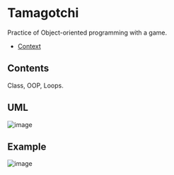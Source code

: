 # Tamagotchi
Practice of Object-oriented programming with a game.
- [Context](https://bandai.com.mx/blog/que-es-tamagotchi/)

## Contents
Class, OOP, Loops.

## UML

![image](https://user-images.githubusercontent.com/70002378/126414509-07fa8623-fde2-453c-9022-5acbeec74b8b.png)


## Example

![image](https://user-images.githubusercontent.com/70002378/126414453-49e61f37-8d40-45a4-8698-1c47ed027e41.png)

